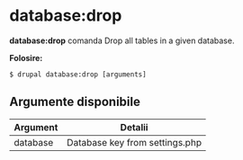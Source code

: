 # database:drop
**database:drop** comanda Drop all tables in a given database.

**Folosire:**
```
$ drupal database:drop [arguments] 
```

## Argumente disponibile
Argument | Detalii
---------|-------------
database | Database key from settings.php
